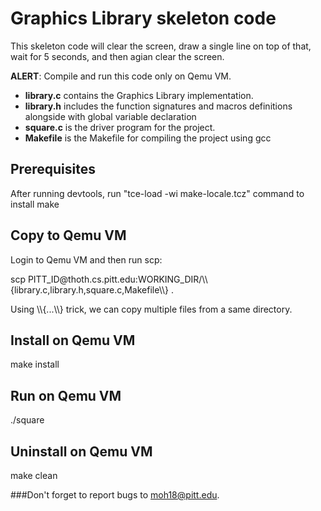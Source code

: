 # Graphics Library skeleton code
This skeleton code will clear the screen, draw a single line on top of that, wait for 5 seconds, and then agian clear the screen.
<p><b>ALERT</b>: Compile and run this code only on Qemu VM.</p>
  <ul>
  <li><b>library.c</b> contains the Graphics Library implementation.</li>
  <li><b>library.h</b> includes the function signatures  and macros definitions alongside with global variable declaration</li>
  <li><b>square.c</b> is the driver program for the project.</li>
  <li><b>Makefile</b> is the Makefile for compiling the project using gcc</li>
</ul>

## Prerequisites
<p>After running devtools, run "tce-load -wi make-locale.tcz" command to install make</p>


## Copy to Qemu VM
  Login to Qemu VM and then run scp:
  <p>scp PITT_ID@thoth.cs.pitt.edu:WORKING_DIR/\\{library.c,library.h,square.c,Makefile\\} .</p>
  <p>Using \\{...\\} trick, we can copy multiple files from a same directory.</p>

## Install on Qemu VM
  make install
## Run on Qemu VM
  ./square
## Uninstall on Qemu VM
  make clean
  
###Don't forget to report bugs to moh18@pitt.edu.
